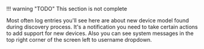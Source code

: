 !!! warning "TODO"
    This section is not complete

Most often log entries you'll see here are about new device model found during discovery process. It's a notification you need to take certain actions to add support for new devices. Also you can see system messages in the top right corner of the screen left to username dropdown.